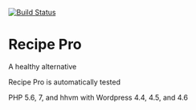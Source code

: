 [![Build Status](https://travis-ci.org/frankamp/recipepro.svg?branch=master)](https://travis-ci.org/frankamp/recipepro)

# Recipe Pro

A healthy alternative

Recipe Pro is automatically tested 

PHP 5.6, 7, and hhvm
with Wordpress 4.4, 4.5, and 4.6

